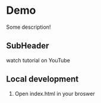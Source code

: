 # Demo

Some description!


## SubHeader

watch tutorial on YouTube

## Local development

1. Open index.html in your broswer